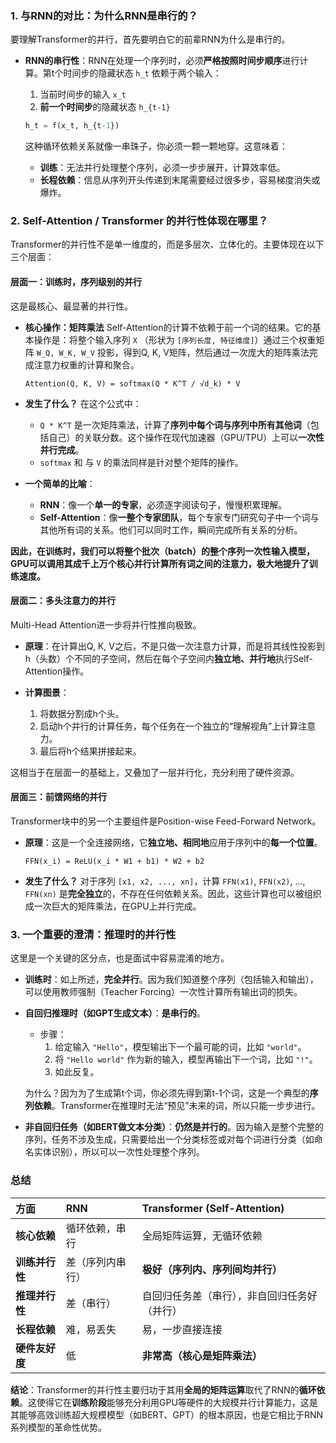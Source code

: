 ### 1. 与RNN的对比：为什么RNN是串行的？

要理解Transformer的并行，首先要明白它的前辈RNN为什么是串行的。

- **RNN的串行性**：RNN在处理一个序列时，必须**严格按照时间步顺序**进行计算。第t个时间步的隐藏状态 `h_t` 依赖于两个输入：
    1.  当前时间步的输入 `x_t`
    2.  **前一个时间步**的隐藏状态 `h_{t-1}`

    ```python
    h_t = f(x_t, h_{t-1})
    ```
    这种循环依赖关系就像一串珠子，你必须一颗一颗地穿。这意味着：
    - **训练**：无法并行处理整个序列，必须一步步展开，计算效率低。
    - **长程依赖**：信息从序列开头传递到末尾需要经过很多步，容易梯度消失或爆炸。

### 2. Self-Attention / Transformer 的并行性体现在哪里？

Transformer的并行性不是单一维度的，而是多层次、立体化的。主要体现在以下三个层面：

#### 层面一：训练时，序列级别的并行

这是最核心、最显著的并行性。

- **核心操作：矩阵乘法** Self-Attention的计算不依赖于前一个词的结果。它的基本操作是：将整个输入序列 `X` （形状为 `[序列长度, 特征维度]`）通过三个权重矩阵 `W_Q, W_K, W_V` 投影，得到Q, K, V矩阵，然后通过一次庞大的矩阵乘法完成注意力权重的计算和聚合。

    ```
    Attention(Q, K, V) = softmax(Q * K^T / √d_k) * V
    ```

- **发生了什么？** 在这个公式中：
    - `Q * K^T` 是一次矩阵乘法，计算了**序列中每个词与序列中所有其他词**（包括自己）的关联分数。这个操作在现代加速器（GPU/TPU）上可以**一次性并行完成**。
    - `softmax` 和 与 `V` 的乘法同样是针对整个矩阵的操作。

- **一个简单的比喻**：
    - **RNN**：像一个**单一的专家**，必须逐字阅读句子，慢慢积累理解。
    - **Self-Attention**：像**一整个专家团队**，每个专家专门研究句子中一个词与其他所有词的关系。他们可以同时工作，瞬间完成所有关系的分析。

**因此，在训练时，我们可以将整个批次（batch）的整个序列一次性输入模型，GPU可以调用其成千上万个核心并行计算所有词之间的注意力，极大地提升了训练速度。**

#### 层面二：多头注意力的并行

Multi-Head Attention进一步将并行性推向极致。

- **原理**：在计算出Q, K, V之后，不是只做一次注意力计算，而是将其线性投影到h（头数）个不同的子空间，然后在每个子空间内**独立地、并行地**执行Self-Attention操作。

- **计算图景**：
    1.  将数据分割成h个头。
    2.  启动h个并行的计算任务，每个任务在一个独立的“理解视角”上计算注意力。
    3.  最后将h个结果拼接起来。

这相当于在层面一的基础上，又叠加了一层并行化，充分利用了硬件资源。

#### 层面三：前馈网络的并行

Transformer块中的另一个主要组件是Position-wise Feed-Forward Network。

- **原理**：这是一个全连接网络，它**独立地、相同地**应用于序列中的**每一个位置**。

    ```
    FFN(x_i) = ReLU(x_i * W1 + b1) * W2 + b2
    ```

- **发生了什么？** 对于序列 `[x1, x2, ..., xn]`，计算 `FFN(x1)`, `FFN(x2)`, ..., `FFN(xn)` 是**完全独立**的，不存在任何依赖关系。因此，这些计算也可以被组织成一次巨大的矩阵乘法，在GPU上并行完成。

### 3. 一个重要的澄清：推理时的并行性

这里是一个关键的区分点，也是面试中容易混淆的地方。

- **训练时**：如上所述，**完全并行**。因为我们知道整个序列（包括输入和输出），可以使用教师强制（Teacher Forcing）一次性计算所有输出词的损失。

- **自回归推理时（如GPT生成文本）**：**是串行的**。
    - 步骤：
        1.  给定输入 `"Hello"`，模型输出下一个最可能的词，比如 `"world"`。
        2.  将 `"Hello world"` 作为新的输入，模型再输出下一个词，比如 `"!"`。
        3.  如此反复。

    为什么？因为为了生成第t个词，你必须先得到第t-1个词，这是一个典型的**序列依赖**。Transformer在推理时无法“预见”未来的词，所以只能一步步进行。

- **非自回归任务（如BERT做文本分类）**：**仍然是并行的**。因为输入是整个完整的序列，任务不涉及生成，只需要给出一个分类标签或对每个词进行分类（如命名实体识别），所以可以一次性处理整个序列。

### 总结

| 方面 | RNN | Transformer (Self-Attention) |
| :--- | :--- | :--- |
| **核心依赖** | 循环依赖，串行 | 全局矩阵运算，无循环依赖 |
| **训练并行性** | 差（序列内串行） | **极好（序列内、序列间均并行）** |
| **推理并行性** | 差（串行） | 自回归任务差（串行），非自回归任务好（并行） |
| **长程依赖** | 难，易丢失 | 易，一步直接连接 |
| **硬件友好度** | 低 | **非常高（核心是矩阵乘法）** |

**结论**：Transformer的并行性主要归功于其用**全局的矩阵运算**取代了RNN的**循环依赖**。这使得它在**训练阶段**能够充分利用GPU等硬件的大规模并行计算能力，这是其能够高效训练超大规模模型（如BERT、GPT）的根本原因，也是它相比于RNN系列模型的革命性优势。